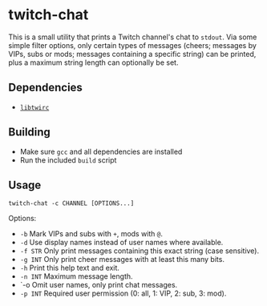 # twitch-chat 

This is a small utility that prints a Twitch channel's chat to `stdout`.
Via some simple filter options, only certain types of messages (cheers; 
messages by VIPs, subs or mods; messages containing a specific string) 
can be printed, plus a maximum string length can optionally be set.

## Dependencies

- [`libtwirc`](https://github.com/domsson/libtwirc)

## Building

- Make sure `gcc` and all dependencies are installed
- Run the included `build` script

## Usage

    twitch-chat -c CHANNEL [OPTIONS...]

Options:

- `-b` Mark VIPs and subs with `+`, mods with `@`.
- `-d` Use display names instead of user names where available.
- `-f STR` Only print messages containing this exact string (case sensitive).
- `-g INT` Only print cheer messages with at least this many bits.
- `-h` Print this help text and exit.
- `-n INT` Maximum message length.
- `-o Omit user names, only print chat messages.
- `-p INT` Required user permission (0: all, 1: VIP, 2: sub, 3: mod).
